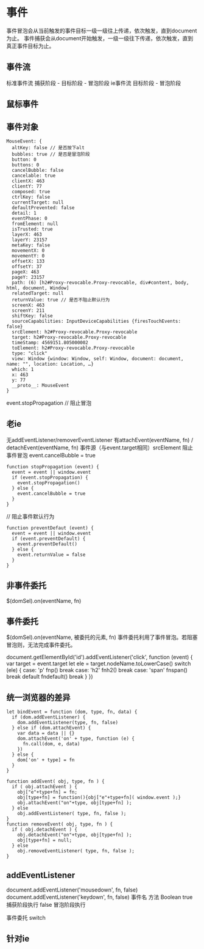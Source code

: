 # 事件

事件冒泡会从当前触发的事件目标一级一级往上传递，依次触发，直到document为止。
事件捕获会从document开始触发，一级一级往下传递，依次触发，直到真正事件目标为止。

## 事件流

标准事件流
  捕获阶段 - 目标阶段 - 冒泡阶段
ie事件流
  目标阶段 - 冒泡阶段

## 鼠标事件

## 事件对象

```
MouseEvent: {
  altKey: false // 是否按下alt
  bubbles: true // 是否是冒泡阶段
  button: 0
  buttons: 0
  cancelBubble: false
  cancelable: true
  clientX: 463
  clientY: 77
  composed: true
  ctrlKey: false
  currentTarget: null
  defaultPrevented: false
  detail: 1
  eventPhase: 0
  fromElement: null
  isTrusted: true
  layerX: 463
  layerY: 23157
  metaKey: false
  movementX: 0
  movementY: 0
  offsetX: 133
  offsetY: 37
  pageX: 463
  pageY: 23157
  path: (6) [h2#Proxy-revocable.Proxy-revocable, div#content, body, html, document, Window]
  relatedTarget: null
  returnValue: true // 是否不阻止默认行为
  screenX: 463
  screenY: 211
  shiftKey: false
  sourceCapabilities: InputDeviceCapabilities {firesTouchEvents: false}
  srcElement: h2#Proxy-revocable.Proxy-revocable
  target: h2#Proxy-revocable.Proxy-revocable
  timeStamp: 4569151.805000002
  toElement: h2#Proxy-revocable.Proxy-revocable
  type: "click"
  view: Window {window: Window, self: Window, document: document, name: "", location: Location, …}
  which: 1
  x: 463
  y: 77
  __proto__: MouseEvent
}
```

event.stopPropagation // 阻止冒泡

## 老ie

无addEventListener/removerEventListener
有attachEvent(eventName, fn) / detachEvent(eventName, fn)
事件源（与event.target相同）srcElement
阻止事件冒泡 event.cancelBubble = true
```
function stopPropagation (event) {
  event = event || window.event
  if (event.stopPropagation) {
    event.stopPropagation()
  } else {
    event.cancelBubble = true
  }
}
```

// 阻止事件默认行为
```
function preventDefaut (event) {
  event = event || window.event
  if (event.preventDefault) {
    event.preventDefault()
  } else {
    event.returnValue = false
  }
}
```

## 非事件委托

$(domSel).on(eventName, fn)

## 事件委托

$(domSel).on(eventName, 被委托的元素, fn)
事件委托利用了事件冒泡。若阻塞冒泡则，无法完成事件委托。

document.getElementById('id').addEventListener('click', function (event) {
  var target = event.target
  let ele = target.nodeName.toLowerCase()
  switch (ele) {
    case: 'p'
      fnp()
      break
    case: 'h2'
      fnh2()
      break
    case: 'span'
      fnspan()
      break
    default
      fndefault()
      break
  }
})

## 统一浏览器的差异


```
let bindEvent = function (dom, type, fn, data) {
  if (dom.addEventListener) {
    dom.addEventListener(type, fn, false)
  } else if (dom.attachEvent) {
    var data = data || {}
    dom.attachEvent('on' + type, function (e) {
      fn.call(dom, e, data)
    })
  } else {
    dom['on' + type] = fn
  }
}
```

```
function addEvent( obj, type, fn ) {
  if ( obj.attachEvent ) {
    obj["e"+type+fn] = fn;
    obj[type+fn] = function(){obj["e"+type+fn]( window.event );}
    obj.attachEvent("on"+type, obj[type+fn] );
  } else
    obj.addEventListener( type, fn, false );
}
function removeEvent( obj, type, fn ) {
  if ( obj.detachEvent ) {
    obj.detachEvent("on"+type, obj[type+fn] );
    obj[type+fn] = null;
  } else
    obj.removeEventListener( type, fn, false );
}
```

## addEventListener

document.addEventListener('mousedown', fn, false)
document.addEventListener('keydown', fn, false)
事件名
方法
Boolean true  捕获阶段执行
        false 冒泡阶段执行

事件委托
switch
## 针对ie
<!--[if IE 9]> ... <!end if-->
